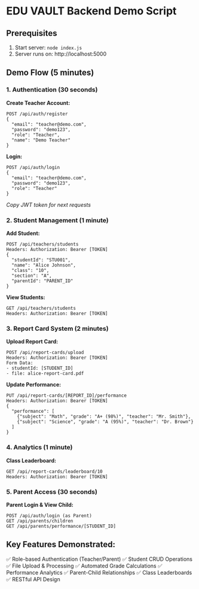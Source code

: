 # EDU VAULT Backend Demo Script

## Prerequisites
1. Start server: `node index.js`
2. Server runs on: http://localhost:5000

## Demo Flow (5 minutes)

### 1. Authentication (30 seconds)
**Create Teacher Account:**
```
POST /api/auth/register
{
  "email": "teacher@demo.com",
  "password": "demo123",
  "role": "Teacher",
  "name": "Demo Teacher"
}
```

**Login:**
```
POST /api/auth/login
{
  "email": "teacher@demo.com",
  "password": "demo123",
  "role": "Teacher"
}
```
*Copy JWT token for next requests*

### 2. Student Management (1 minute)
**Add Student:**
```
POST /api/teachers/students
Headers: Authorization: Bearer [TOKEN]
{
  "studentId": "STU001",
  "name": "Alice Johnson",
  "class": "10",
  "section": "A",
  "parentId": "PARENT_ID"
}
```

**View Students:**
```
GET /api/teachers/students
Headers: Authorization: Bearer [TOKEN]
```

### 3. Report Card System (2 minutes)
**Upload Report Card:**
```
POST /api/report-cards/upload
Headers: Authorization: Bearer [TOKEN]
Form Data:
- studentId: [STUDENT_ID]
- file: alice-report-card.pdf
```

**Update Performance:**
```
PUT /api/report-cards/[REPORT_ID]/performance
Headers: Authorization: Bearer [TOKEN]
{
  "performance": [
    {"subject": "Math", "grade": "A+ (98%)", "teacher": "Mr. Smith"},
    {"subject": "Science", "grade": "A (95%)", "teacher": "Dr. Brown"}
  ]
}
```

### 4. Analytics (1 minute)
**Class Leaderboard:**
```
GET /api/report-cards/leaderboard/10
Headers: Authorization: Bearer [TOKEN]
```

### 5. Parent Access (30 seconds)
**Parent Login & View Child:**
```
POST /api/auth/login (as Parent)
GET /api/parents/children
GET /api/parents/performance/[STUDENT_ID]
```

## Key Features Demonstrated:
✅ Role-based Authentication (Teacher/Parent)
✅ Student CRUD Operations
✅ File Upload & Processing
✅ Automated Grade Calculations
✅ Performance Analytics
✅ Parent-Child Relationships
✅ Class Leaderboards
✅ RESTful API Design